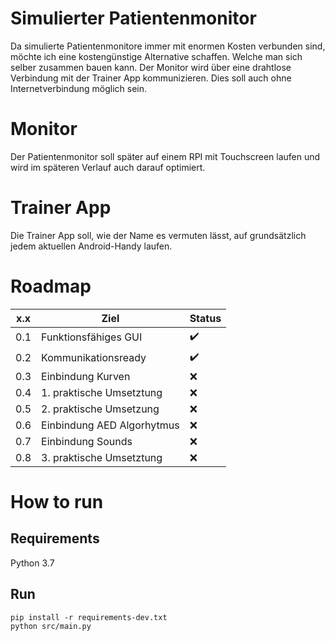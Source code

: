 # Simulierter Patientenmonitor
 Da simulierte Patientenmonitore immer mit enormen Kosten verbunden sind, möchte ich eine kostengünstige Alternative schaffen. Welche
 man sich selber zusammen bauen kann.
 Der Monitor wird über eine drahtlose Verbindung mit der Trainer App kommunizieren. Dies soll auch ohne Internetverbindung möglich sein.

 # Monitor
 Der Patientenmonitor soll später auf einem RPI mit Touchscreen laufen und wird im späteren Verlauf auch darauf optimiert.

 # Trainer App
 Die Trainer App soll, wie der Name es vermuten lässt, auf grundsätzlich jedem aktuellen Android-Handy laufen.

 # Roadmap
| x.x | Ziel                         | Status              |
| --- | ---------------------------- | ------------------- |
| 0.1 | Funktionsfähiges GUI         | :heavy_check_mark:  |
| 0.2 | Kommunikationsready          | :heavy_check_mark:  |
| 0.3 | Einbindung Kurven            | :x:                 |
| 0.4 | 1. praktische Umsetztung     | :x:                 |
| 0.5 | 2. praktische Umsetzung      | :x:                 |
| 0.6 | Einbindung AED Algorhytmus   | :x:                 |
| 0.7 | Einbindung Sounds            | :x:                 |
| 0.8 | 3. praktische Umsetztung     | :x:                 |

# How to run
## Requirements
Python 3.7

## Run
```
pip install -r requirements-dev.txt
python src/main.py
```